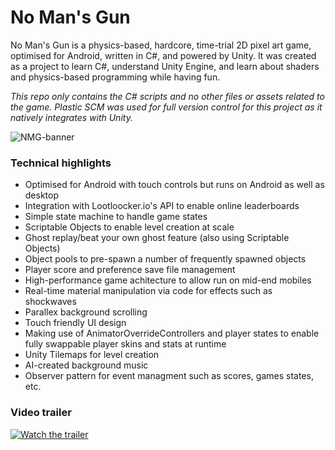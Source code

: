 # No Man's Gun

No Man's Gun is a physics-based, hardcore, time-trial 2D pixel art game, optimised for Android, written in C#, and powered by Unity. It was created as a project to learn C#, understand Unity Engine, and learn about shaders and physics-based programming while having fun.

_This repo only contains the C# scripts and no other files or assets related to the game. Plastic SCM was used for full version control for this project as it natively integrates with Unity._

![NMG-banner](https://user-images.githubusercontent.com/120580433/216371192-02eadda6-0416-472d-9c5f-010481841832.png)

### Technical highlights
+ Optimised for Android with touch controls but runs on Android as well as desktop
+ Integration with Lootloocker.io's API to enable online leaderboards
+ Simple state machine to handle game states
+ Scriptable Objects to enable level creation at scale
+ Ghost replay/beat your own ghost feature (also using Scriptable Objects)
+ Object pools to pre-spawn a number of frequently spawned objects
+ Player score and preference save file management
+ High-performance game achitecture to allow run on mid-end mobiles
+ Real-time material manipulation via code for effects such as shockwaves
+ Parallex background scrolling
+ Touch friendly UI design
+ Making use of AnimatorOverrideControllers and player states to enable fully swappable player skins and stats at runtime
+ Unity Tilemaps for level creation
+ AI-created background music
+ Observer pattern for event managment such as scores, games states, etc.

### Video trailer
[![Watch the trailer](https://user-images.githubusercontent.com/120580433/216363268-30cf6b87-95e2-47fb-9e94-8bf701a489dc.png)](https://youtu.be/zf1ry9p83d4)

